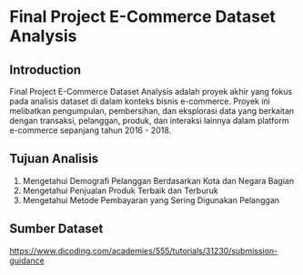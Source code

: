 # Final Project E-Commerce Dataset Analysis

## Introduction
Final Project E-Commerce Dataset Analysis adalah proyek akhir yang fokus pada analisis dataset di dalam konteks bisnis e-commerce. Proyek ini melibatkan pengumpulan, pembersihan, dan eksplorasi data yang berkaitan dengan transaksi, pelanggan, produk, dan interaksi lainnya dalam platform e-commerce sepanjang tahun 2016 - 2018.

## Tujuan Analisis
1. Mengetahui Demografi Pelanggan Berdasarkan Kota dan Negara Bagian
2. Mengetahui Penjualan Produk Terbaik dan Terburuk
3. Mengetahui Metode Pembayaran yang Sering Digunakan Pelanggan

## Sumber Dataset
https://www.dicoding.com/academies/555/tutorials/31230/submission-guidance
